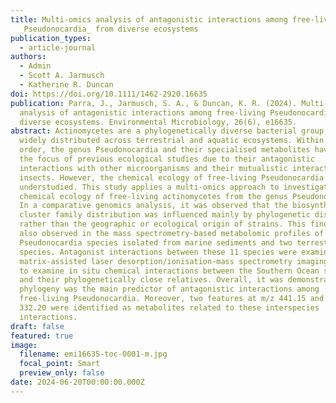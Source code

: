 ```yaml
---
title: Multi-omics analysis of antagonistic interactions among free-living
  _Pseudonocardia_ from diverse ecosystems
publication_types:
  - article-journal
authors:
  - Admin
  - Scott A. Jarmusch
  - Katherine R. Duncan
doi: https://doi.org/10.1111/1462-2920.16635
publication: Parra, J., Jarmusch, S. A., & Duncan, K. R. (2024). Multi‐omics
  analysis of antagonistic interactions among free‐living Pseudonocardia from
  diverse ecosystems. Environmental Microbiology, 26(6), e16635.
abstract: Actinomycetes are a phylogenetically diverse bacterial group which are
  widely distributed across terrestrial and aquatic ecosystems. Within this
  order, the genus Pseudonocardia and their specialised metabolites have been
  the focus of previous ecological studies due to their antagonistic
  interactions with other microorganisms and their mutualistic interactions with
  insects. However, the chemical ecology of free-living Pseudonocardia remains
  understudied. This study applies a multi-omics approach to investigate the
  chemical ecology of free-living actinomycetes from the genus Pseudonocardia.
  In a comparative genomics analysis, it was observed that the biosynthetic gene
  cluster family distribution was influenced mainly by phylogenetic distance
  rather than the geographic or ecological origin of strains. This finding was
  also observed in the mass spectrometry-based metabolomic profiles of nine
  Pseudonocardia species isolated from marine sediments and two terrestrial
  species. Antagonist interactions between these 11 species were examined, and
  matrix-assisted laser desorption/ionisation-mass spectrometry imaging was used
  to examine in situ chemical interactions between the Southern Ocean strains
  and their phylogenetically close relatives. Overall, it was demonstrated that
  phylogeny was the main predictor of antagonistic interactions among
  free-living Pseudonocardia. Moreover, two features at m/z 441.15 and m/z
  332.20 were identified as metabolites related to these interspecies
  interactions.
draft: false
featured: true
image:
  filename: emi16635-toc-0001-m.jpg
  focal_point: Smart
  preview_only: false
date: 2024-06-20T00:00:00.000Z
---
```

